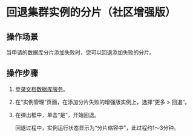 # 回退集群实例的分片（社区增强版）<a name="dds_03_0046"></a>

## 操作场景<a name="section14511374172320"></a>

当申请的数据库分片添加失败时，您可以回退添加失败的分片。

## 操作步骤<a name="section1844916477919"></a>

1.  [登录文档数据库服务](https://support.huaweicloud.com/qs-dds/dds_02_0043.html)。
2.  在“实例管理“页面，在添加分片失败的增强版实例上，选择“更多  \>  回退“。
3.  在弹出框中，单击“是”，开始回退。

    回退过程中，实例运行状态显示为“分片缩容中”，此过程约1～3分钟。


